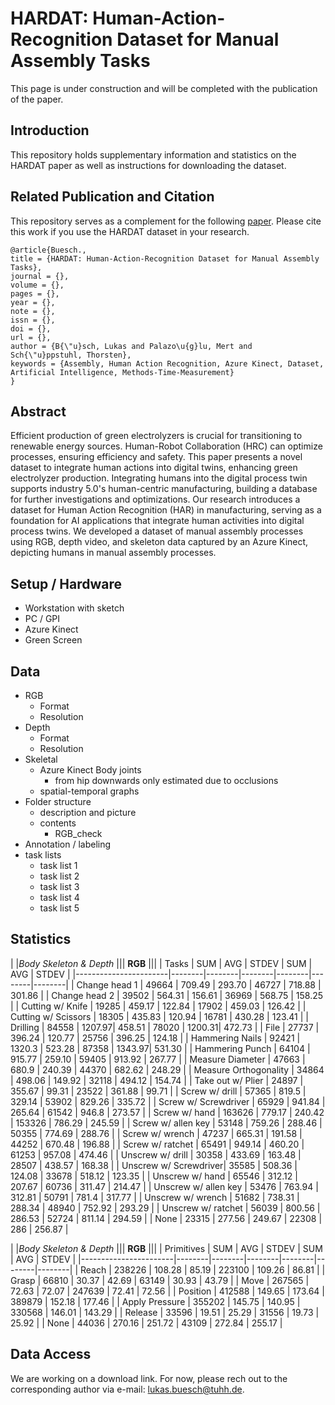 # HARDAT: Human-Action-Recognition Dataset for Manual Assembly Tasks
This page is under construction and will be completed with the publication of the paper.

## Introduction
This repository holds supplementary information and statistics on the HARDAT paper as well as instructions for downloading the dataset.

## Related Publication and Citation
This repository serves as a complement for the following [paper](). Please cite this  work if you use the HARDAT dataset in your research.

```
@article{Buesch.,
title = {HARDAT: Human-Action-Recognition Dataset for Manual Assembly Tasks},
journal = {},
volume = {},
pages = {},
year = {},
note = {},
issn = {},
doi = {},
url = {},
author = {B{\"u}sch, Lukas and Palazo\u{g}lu, Mert and Sch{\"u}ppstuhl, Thorsten},
keywords = {Assembly, Human Action Recognition, Azure Kinect, Dataset, Artificial Intelligence, Methods-Time-Measurement}
}
```

## Abstract
Efficient production of green electrolyzers is crucial for transitioning to renewable energy sources. Human-Robot Collaboration (HRC) can optimize processes, ensuring efficiency and safety. This paper presents a novel dataset to integrate human actions into digital twins, enhancing green electrolyzer production. Integrating humans into the digital process twin supports industry 5.0's human-centric manufacturing, building a database for further investigations and optimizations. Our research introduces a dataset for Human Action Recognition (HAR) in manufacturing, serving as a foundation for AI applications that integrate human activities into digital process twins. We developed a dataset of manual assembly processes using RGB, depth video, and skeleton data captured by an Azure Kinect, depicting humans in manual assembly processes.

## Setup / Hardware
- Workstation with sketch
- PC / GPI
- Azure Kinect
- Green Screen

## Data
- RGB 
    - Format
    - Resolution
- Depth
    - Format
    - Resolution
- Skeletal
    - Azure Kinect Body joints
        - from hip downwards only estimated due to occlusions
    - spatial-temporal graphs
- Folder structure
    - description and picture
    - contents
        - RGB_check
- Annotation / labeling
- task lists
    - task list 1
    - task list 2
    - task list 3
    - task list 4
    - task list 5

## Statistics


|                       |*Body Skeleton & Depth* ||| **RGB**                |||
| Tasks                 | SUM    | AVG    | STDEV  | SUM    | AVG    | STDEV  |
|-----------------------|--------|--------|--------|--------|--------|--------|
| Change head 1         | 49664  | 709.49 | 293.70 | 46727  | 718.88 | 301.86 |
| Change head 2         | 39502  | 564.31 | 156.61 | 36969  | 568.75 | 158.25 |
| Cutting w/ Knife      | 19285  | 459.17 | 122.84 | 17902  | 459.03 | 126.42 |
| Cutting w/ Scissors   | 18305  | 435.83 | 120.94 | 16781  | 430.28 | 123.41 |
| Drilling              | 84558  | 1207.97| 458.51 | 78020  | 1200.31| 472.73 |
| File                  | 27737  | 396.24 | 120.77 | 25756  | 396.25 | 124.18 |
| Hammering Nails       | 92421  | 1320.3 | 523.28 | 87358  | 1343.97| 531.30 |
| Hammering Punch       | 64104  | 915.77 | 259.10 | 59405  | 913.92 | 267.77 |
| Measure Diameter      | 47663  | 680.9  | 240.39 | 44370  | 682.62 | 248.29 |
| Measure Orthogonality | 34864  | 498.06 | 149.92 | 32118  | 494.12 | 154.74 |
| Take out w/ Plier     | 24897  | 355.67 | 99.31  | 23522  | 361.88 | 99.71  |
| Screw w/ drill        | 57365  | 819.5  | 329.14 | 53902  | 829.26 | 335.72 |
| Screw w/ Screwdriver  | 65929  | 941.84 | 265.64 | 61542  | 946.8  | 273.57 |
| Screw w/ hand         | 163626 | 779.17 | 240.42 | 153326 | 786.29 | 245.59 |
| Screw w/ allen key    | 53148  | 759.26 | 288.46 | 50355  | 774.69 | 288.76 |
| Screw w/ wrench       | 47237  | 665.31 | 191.58 | 44252  | 670.48 | 196.88 |
| Screw w/ ratchet      | 65491  | 949.14 | 460.20 | 61253  | 957.08 | 474.46 |
| Unscrew w/ drill      | 30358  | 433.69 | 163.48 | 28507  | 438.57 | 168.38 |
| Unscrew w/ Screwdriver| 35585  | 508.36 | 124.08 | 33678  | 518.12 | 123.35 |
| Unscrew w/ hand       | 65546  | 312.12 | 207.67 | 60736  | 311.47 | 214.47 |
| Unscrew w/ allen key  | 53476  | 763.94 | 312.81 | 50791  | 781.4  | 317.77 |
| Unscrew w/ wrench     | 51682  | 738.31 | 288.34 | 48940  | 752.92 | 293.29 |
| Unscrew w/ ratchet    | 56039  | 800.56 | 286.53 | 52724  | 811.14 | 294.59 |
| None                  | 23315  | 277.56 | 249.67 | 22308  | 286    | 256.87 |

|                       |*Body Skeleton & Depth* ||| **RGB**                |||
| Primitives            | SUM    | AVG    | STDEV  | SUM    | AVG    | STDEV  |
|-----------------------|--------|--------|--------|--------|--------|--------|
| Reach                 | 238226 | 108.28 | 85.19  | 223100 | 109.26 | 86.81  |
| Grasp                 | 66810  | 30.37  | 42.69  | 63149  | 30.93  | 43.79  |
| Move                  | 267565 | 72.63  | 72.07  | 247639 | 72.41  | 72.56  |
| Position              | 412588 | 149.65 | 173.64 | 389879 | 152.18 | 177.46 |
| Apply Pressure        | 355202 | 145.75 | 140.95 | 330568 | 146.01 | 143.29 |
| Release               | 33596  | 19.51  | 25.29  | 31556  | 19.73  | 25.92  |
| None                  | 44036  | 270.16 | 251.72 | 43109  | 272.84 | 255.17  |


## Data Access
We are working on a download link. For now, please rech out to the corresponding author via e-mail: [lukas.buesch@tuhh.de](mailto:lukas.buesch@tuhh.de?subject=HARDAT%20Download%20Request).

